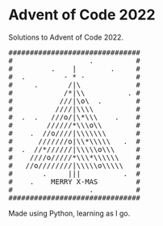 # Advent of Code 2022
Solutions to Advent of Code 2022.

<pre>
###############################
#                  .          #
#         .    |        .     #
#  .         - * -            #
#     .       /|\             #
#            /*|\\          . #
#           ///|\o\  .        #
#          ////|\\\\          #
#  .  .   ///o/|\*\\\    .    #
#        //////*\\\o\\        #
#    .  //o////|\\\\\\\       #
#      ///////o|\\*\\\\\   .  #
#  .  //*//////|\\\\\o\\\     #
#    ////o/////*\\\*\\\\\\    #
#   //o////////|\\\\\o\\\\\   #
#       .     |||          .  #
#    .    MERRY X-MAS         #
#                  .          #
###############################
</pre>

Made using Python, learning as I go.
